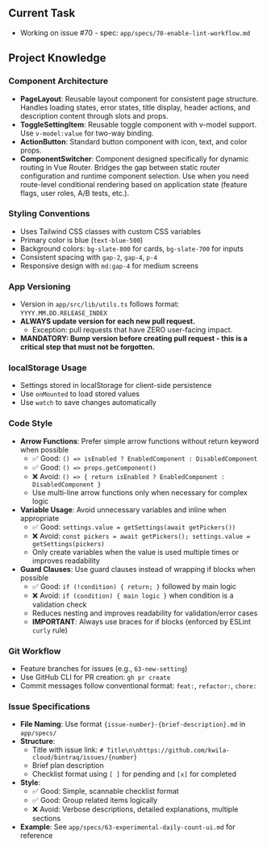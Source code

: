 ## Current Task

- Working on issue #70 - spec: `app/specs/70-enable-lint-workflow.md`

## Project Knowledge

### Component Architecture

- **PageLayout**: Reusable layout component for consistent page structure. Handles loading states, error states, title display, header actions, and description content through slots and props.
- **ToggleSettingItem**: Reusable toggle component with v-model support. Use `v-model:value` for two-way binding.
- **ActionButton**: Standard button component with icon, text, and color props.
- **ComponentSwitcher**: Component designed specifically for dynamic routing in Vue Router. Bridges the gap between static router configuration and runtime component selection. Use when you need route-level conditional rendering based on application state (feature flags, user roles, A/B tests, etc.).

### Styling Conventions

- Uses Tailwind CSS classes with custom CSS variables
- Primary color is blue (`text-blue-500`)
- Background colors: `bg-slate-800` for cards, `bg-slate-700` for inputs
- Consistent spacing with `gap-2`, `gap-4`, `p-4`
- Responsive design with `md:gap-4` for medium screens

### App Versioning

- Version in `app/src/lib/utils.ts` follows format: `YYYY.MM.DD.RELEASE_INDEX`
- **ALWAYS update version for each new pull request.**
  - Exception: pull requests that have ZERO user-facing impact.
- **MANDATORY: Bump version before creating pull request - this is a critical step that must not be forgotten.**

### localStorage Usage

- Settings stored in localStorage for client-side persistence
- Use `onMounted` to load stored values
- Use `watch` to save changes automatically

### Code Style

- **Arrow Functions**: Prefer simple arrow functions without return keyword when possible
  - ✅ Good: `() => isEnabled ? EnabledComponent : DisabledComponent`
  - ✅ Good: `() => props.getComponent()`
  - ❌ Avoid: `() => { return isEnabled ? EnabledComponent : DisabledComponent }`
  - Use multi-line arrow functions only when necessary for complex logic
- **Variable Usage**: Avoid unnecessary variables and inline when appropriate
  - ✅ Good: `settings.value = getSettings(await getPickers())`
  - ❌ Avoid: `const pickers = await getPickers(); settings.value = getSettings(pickers)`
  - Only create variables when the value is used multiple times or improves readability
- **Guard Clauses**: Use guard clauses instead of wrapping if blocks when possible
  - ✅ Good: `if (!condition) { return; }` followed by main logic
  - ❌ Avoid: `if (condition) { main logic }` when condition is a validation check
  - Reduces nesting and improves readability for validation/error cases
  - **IMPORTANT**: Always use braces for if blocks (enforced by ESLint `curly` rule)

### Git Workflow

- Feature branches for issues (e.g., `63-new-setting`)
- Use GitHub CLI for PR creation: `gh pr create`
- Commit messages follow conventional format: `feat:`, `refactor:`, `chore:`

### Issue Specifications

- **File Naming**: Use format `{issue-number}-{brief-description}.md` in `app/specs/`
- **Structure**: 
  - Title with issue link: `# Title\n\nhttps://github.com/kwila-cloud/bintraq/issues/{number}`
  - Brief plan description
  - Checklist format using `[ ]` for pending and `[x]` for completed
- **Style**: 
  - ✅ Good: Simple, scannable checklist format
  - ✅ Good: Group related items logically
  - ❌ Avoid: Verbose descriptions, detailed explanations, multiple sections
- **Example**: See `app/specs/63-experimental-daily-count-ui.md` for reference
